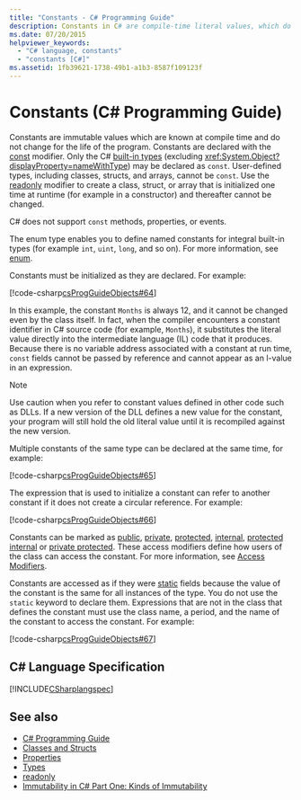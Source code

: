 ```yaml
---
title: "Constants - C# Programming Guide"
description: Constants in C# are compile-time literal values, which do not change once the program is compiled. Only C# built-in types can be constants.
ms.date: 07/20/2015
helpviewer_keywords: 
  - "C# language, constants"
  - "constants [C#]"
ms.assetid: 1fb39621-1738-49b1-a1b3-8587f109123f
---
```

# Constants (C# Programming Guide)
Constants are immutable values which are known at compile time and do not change for the life of the program. Constants are declared with the [const](../../language-reference/keywords/const.md) modifier. Only the C# [built-in types](../../language-reference/builtin-types/built-in-types.md) (excluding <xref:System.Object?displayProperty=nameWithType>) may be declared as `const`. User-defined types, including classes, structs, and arrays, cannot be `const`. Use the [readonly](../../language-reference/keywords/readonly.md) modifier to create a class, struct, or array that is initialized one time at runtime (for example in a constructor) and thereafter cannot be changed.  
  
 C# does not support `const` methods, properties, or events.  
  
 The enum type enables you to define named constants for integral built-in types (for example `int`, `uint`, `long`, and so on). For more information, see [enum](../../language-reference/builtin-types/enum.md).  
  
 Constants must be initialized as they are declared. For example:  
  
 [!code-csharp[csProgGuideObjects#64](~/samples/snippets/csharp/VS_Snippets_VBCSharp/csProgGuideObjects/CS/Objects.cs#64)]  
  
 In this example, the constant `Months` is always 12, and it cannot be changed even by the class itself. In fact, when the compiler encounters a constant identifier in C# source code (for example, `Months`), it substitutes the literal value directly into the intermediate language (IL) code that it produces. Because there is no variable address associated with a constant at run time, `const` fields cannot be passed by reference and cannot appear as an l-value in an expression.  
  
> [!NOTE]
> Use caution when you refer to constant values defined in other code such as DLLs. If a new version of the DLL defines a new value for the constant, your program will still hold the old literal value until it is recompiled against the new version.  
  
 Multiple constants of the same type can be declared at the same time, for example:  
  
 [!code-csharp[csProgGuideObjects#65](~/samples/snippets/csharp/VS_Snippets_VBCSharp/csProgGuideObjects/CS/Objects.cs#65)]  
  
 The expression that is used to initialize a constant can refer to another constant if it does not create a circular reference. For example:  
  
 [!code-csharp[csProgGuideObjects#66](~/samples/snippets/csharp/VS_Snippets_VBCSharp/csProgGuideObjects/CS/Objects.cs#66)]  
  
 Constants can be marked as [public](../../language-reference/keywords/public.md), [private](../../language-reference/keywords/private.md), [protected](../../language-reference/keywords/protected.md), [internal](../../language-reference/keywords/internal.md), [protected internal](../../language-reference/keywords/protected-internal.md) or [private protected](../../language-reference/keywords/private-protected.md). These access modifiers define how users of the class can access the constant. For more information, see [Access Modifiers](./access-modifiers.md).  
  
 Constants are accessed as if they were [static](../../language-reference/keywords/static.md) fields because the value of the constant is the same for all instances of the type. You do not use the `static` keyword to declare them. Expressions that are not in the class that defines the constant must use the class name, a period, and the name of the constant to access the constant. For example:  
  
 [!code-csharp[csProgGuideObjects#67](~/samples/snippets/csharp/VS_Snippets_VBCSharp/csProgGuideObjects/CS/Objects.cs#67)]  
  
## C# Language Specification  
 [!INCLUDE[CSharplangspec](~/includes/csharplangspec-md.md)]  
  
## See also

- [C# Programming Guide](../index.md)
- [Classes and Structs](./index.md)
- [Properties](./properties.md)
- [Types](../types/index.md)
- [readonly](../../language-reference/keywords/readonly.md)
- [Immutability in C# Part One: Kinds of Immutability](https://docs.microsoft.com/archive/blogs/ericlippert/immutability-in-c-part-one-kinds-of-immutability)

